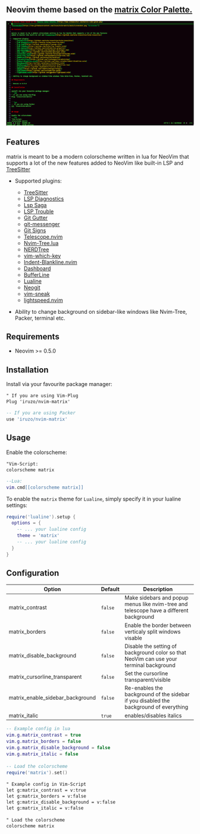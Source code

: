 ## Neovim theme based on the [matrix Color Palette.](https://www.schemecolor.com/matrix-code-green.php)

![Screenshot](https://raw.githubusercontent.com/iruzo/nvim-matrix/main/screenshot.png "Screenshot")

## Features

matrix is meant to be a modern colorscheme written in lua for NeoVim that supports a lot of the new features
added to NeoVim like built-in LSP and [TreeSitter](https://github.com/nvim-treesitter/nvim-treesitter)

+ Supported plugins:
    + [TreeSitter](https://github.com/nvim-treesitter/nvim-treesitter)
    + [LSP Diagnostics](https://neovim.io/doc/user/lsp.html)
    + [Lsp Saga](https://github.com/glepnir/lspsaga.nvim)
    + [LSP Trouble](https://github.com/folke/lsp-trouble.nvim)
    + [Git Gutter](https://github.com/airblade/vim-gitgutter)
    + [git-messenger](https://github.com/rhysd/git-messenger.vim)
    + [Git Signs](https://github.com/lewis6991/gitsigns.nvim)
    + [Telescope.nvim](https://github.com/nvim-telescope/telescope.nvim)
    + [Nvim-Tree.lua](https://github.com/kyazdani42/nvim-tree.lua)
    + [NERDTree](https://github.com/preservim/nerdtree)
    + [vim-which-key](https://github.com/liuchengxu/vim-which-key)
    + [Indent-Blankline.nvim](https://github.com/lukas-reineke/indent-blankline.nvim)
    + [Dashboard](https://github.com/glepnir/dashboard-nvim)
    + [BufferLine](https://github.com/akinsho/nvim-bufferline.lua)
    + [Lualine](https://github.com/hoob3rt/lualine.nvim)
    + [Neogit](https://github.com/TimUntersberger/neogit)
    + [vim-sneak](https://github.com/justinmk/vim-sneak)
    + [lightspeed.nvim](https://github.com/ggandor/lightspeed.nvim)

+ Ability to change background on sidebar-like windows like Nvim-Tree, Packer, terminal etc.

## Requirements

+ Neovim >= 0.5.0

## Installation

Install via your favourite package manager:
```vim
" If you are using Vim-Plug
Plug 'iruzo/nvim-matrix'
```

```lua
-- If you are using Packer
use 'iruzo/nvim-matrix'
```

## Usage

Enable the colorscheme:
```vim
"Vim-Script:
colorscheme matrix
```

```lua
--Lua:
vim.cmd[[colorscheme matrix]]
```

To enable the `matrix` theme for `Lualine`, simply specify it in your lualine settings:

```lua
require('lualine').setup {
  options = {
    -- ... your lualine config
    theme = 'matrix'
    -- ... your lualine config
  }
}
```

## Configuration

| Option                              | Default     | Description                                                                                                                                                     |
| ----------------------------------- | ----------- | --------------------------------------------------------------------------------------------------------------------------------------------------------------- |
| matrix_contrast                     | `false`     | Make sidebars and popup menus like nvim-tree and telescope have a different background                                                                                       |
| matrix_borders                      | `false`     | Enable the border between verticaly split windows visable
| matrix_disable_background           | `false`     | Disable the setting of background color so that NeoVim can use your terminal background
| matrix_cursorline_transparent       | `false`     | Set the cursorline transparent/visible
| matrix_enable_sidebar_background    | `false`     | Re-enables the background of the sidebar if you disabled the background of everything
| matrix_italic                       | `true`      | enables/disables italics


```lua
-- Example config in lua
vim.g.matrix_contrast = true
vim.g.matrix_borders = false
vim.g.matrix_disable_background = false
vim.g.matrix_italic = false

-- Load the colorscheme
require('matrix').set()
```

```vim
" Example config in Vim-Script
let g:matrix_contrast = v:true
let g:matrix_borders = v:false
let g:matrix_disable_background = v:false
let g:matrix_italic = v:false

" Load the colorscheme
colorscheme matrix
```

